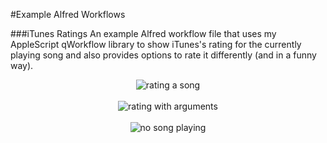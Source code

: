 #Example Alfred Workflows
 
###iTunes Ratings
An example Alfred workflow file that uses my AppleScript qWorkflow library to show iTunes's rating for the currently playing song and also provides options to rate it differently (and in a funny way).

<p align="center">

<img src="https://raw.github.com/qlassiqa/alfred-workflow/master/example%20workflows/screenshot.jpg" alt="rating a song"/>
<br/><br/>
<img src="https://raw.github.com/qlassiqa/alfred-workflow/master/example%20workflows/screenshot2.jpg" alt="rating with arguments"/>
<br/><br/>
<img src="https://raw.github.com/qlassiqa/alfred-workflow/master/example%20workflows/screenshot3.jpg" alt="no song playing"/>

</p>